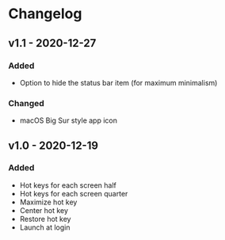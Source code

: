 # Changelog

## v1.1 - 2020-12-27

### Added

- Option to hide the status bar item (for maximum minimalism)

### Changed

- macOS Big Sur style app icon

## v1.0 - 2020-12-19

### Added

- Hot keys for each screen half
- Hot keys for each screen quarter
- Maximize hot key
- Center hot key
- Restore hot key
- Launch at login
